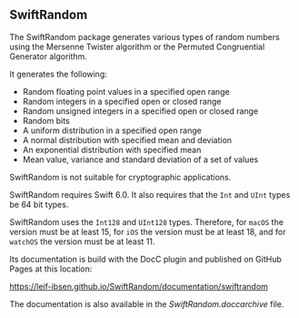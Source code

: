 ## SwiftRandom

The SwiftRandom package generates various types of random numbers using the Mersenne Twister algorithm
or the Permuted Congruential Generator algorithm.

It generates the following:

* Random floating point values in a specified open range
* Random integers in a specified open or closed range
* Random unsigned integers in a specified open or closed range
* Random bits
* A uniform distribution in a specified open range
* A normal distribution with specified mean and deviation
* An exponential distribution with specified mean
* Mean value, variance and standard deviation of a set of values

SwiftRandom is not suitable for cryptographic applications.

SwiftRandom requires Swift 6.0. It also requires that the `Int` and `UInt` types be 64 bit types.

SwiftRandom uses the `Int128` and `UInt128` types. Therefore, for `macOS` the version must be at least 15,
for `iOS` the version must be at least 18, and for `watchOS` the version must be at least 11.

Its documentation is build with the DocC plugin and published on GitHub Pages at this location:

https://leif-ibsen.github.io/SwiftRandom/documentation/swiftrandom

The documentation is also available in the *SwiftRandom.doccarchive* file.
